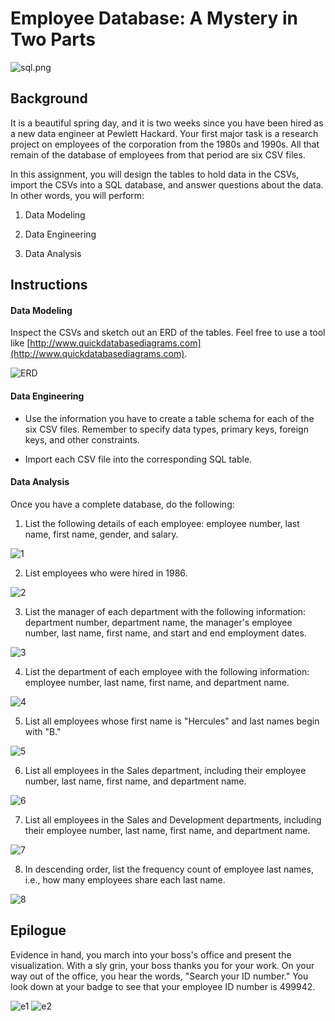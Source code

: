 # Employee Database: A Mystery in Two Parts

![sql.png](https://github.com/swati-dontamsetti/sql-challenge/blob/master/Pics/sql.png?raw=true)

## Background

It is a beautiful spring day, and it is two weeks since you have been hired as a new data engineer at Pewlett Hackard. Your first major task is a research project on employees of the corporation from the 1980s and 1990s. All that remain of the database of employees from that period are six CSV files.

In this assignment, you will design the tables to hold data in the CSVs, import the CSVs into a SQL database, and answer questions about the data. In other words, you will perform:

1. Data Modeling

2. Data Engineering

3. Data Analysis

## Instructions

#### Data Modeling

Inspect the CSVs and sketch out an ERD of the tables. Feel free to use a tool like [http://www.quickdatabasediagrams.com](http://www.quickdatabasediagrams.com).

![ERD](https://github.com/swati-dontamsetti/sql-challenge/blob/master/EmployeeSQL/QuickDBD-Free%20Diagram.png?raw=true)

#### Data Engineering

* Use the information you have to create a table schema for each of the six CSV files. Remember to specify data types, primary keys, foreign keys, and other constraints.

* Import each CSV file into the corresponding SQL table.

#### Data Analysis

Once you have a complete database, do the following:

1. List the following details of each employee: employee number, last name, first name, gender, and salary.

![1](https://github.com/swati-dontamsetti/sql-challenge/blob/master/Pics/Q1.png?raw=true)

2. List employees who were hired in 1986.

![2](https://github.com/swati-dontamsetti/sql-challenge/blob/master/Pics/Q2.png?raw=true)

3. List the manager of each department with the following information: department number, department name, the manager's employee number, last name, first name, and start and end employment dates.

![3](https://github.com/swati-dontamsetti/sql-challenge/blob/master/Pics/Q3.png?raw=true)

4. List the department of each employee with the following information: employee number, last name, first name, and department name.

![4](https://github.com/swati-dontamsetti/sql-challenge/blob/master/Pics/Q4.png?raw=true)

5. List all employees whose first name is "Hercules" and last names begin with "B."

![5](https://github.com/swati-dontamsetti/sql-challenge/blob/master/Pics/Q5.png?raw=true)

6. List all employees in the Sales department, including their employee number, last name, first name, and department name.

![6](https://github.com/swati-dontamsetti/sql-challenge/blob/master/Pics/Q6.png?raw=true)

7. List all employees in the Sales and Development departments, including their employee number, last name, first name, and department name.

![7](https://github.com/swati-dontamsetti/sql-challenge/blob/master/Pics/Q7.png?raw=true)

8. In descending order, list the frequency count of employee last names, i.e., how many employees share each last name.

![8](https://github.com/swati-dontamsetti/sql-challenge/blob/master/Pics/Q8.png?raw=true)

## Epilogue

Evidence in hand, you march into your boss's office and present the visualization. With a sly grin, your boss thanks you for your work. On your way out of the office, you hear the words, "Search your ID number." You look down at your badge to see that your employee ID number is 499942.

![e1](https://github.com/swati-dontamsetti/sql-challenge/blob/master/Pics/E1.png?raw=true)
![e2](https://github.com/swati-dontamsetti/sql-challenge/blob/master/Pics/E2.png?raw=true)
